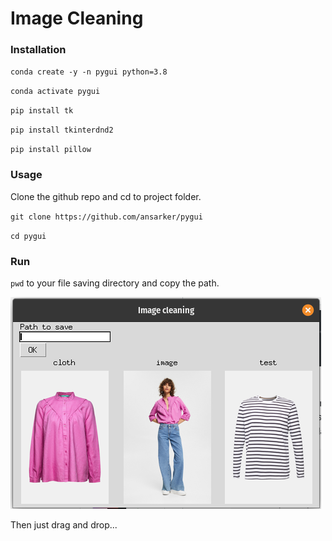 # Image Cleaning

### Installation

`conda create -y -n pygui python=3.8`

`conda activate pygui`

`pip install tk`

`pip install tkinterdnd2`

`pip install pillow`

### Usage

Clone the github repo and cd to project folder.

`git clone https://github.com/ansarker/pygui`

`cd pygui`

### Run

`pwd` to your file saving directory and copy the path.

![paste file saving directory path on the text field](./pygui.png)

Then just drag and drop...